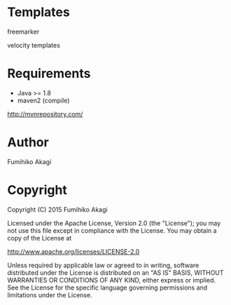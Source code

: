 # Templates
freemarker

velocity templates

# Requirements
 - Java >= 1.8
 - maven2 (compile)

http://mvnrepository.com/

# Author
Fumihiko Akagi

# Copyright
 Copyright (C) 2015 Fumihiko Akagi

Licensed under the Apache License, Version 2.0 (the "License");
you may not use this file except in compliance with the License.
You may obtain a copy of the License at

http://www.apache.org/licenses/LICENSE-2.0

Unless required by applicable law or agreed to in writing, software
distributed under the License is distributed on an "AS IS" BASIS,
WITHOUT WARRANTIES OR CONDITIONS OF ANY KIND, either express or implied.
See the License for the specific language governing permissions and
limitations under the License.
